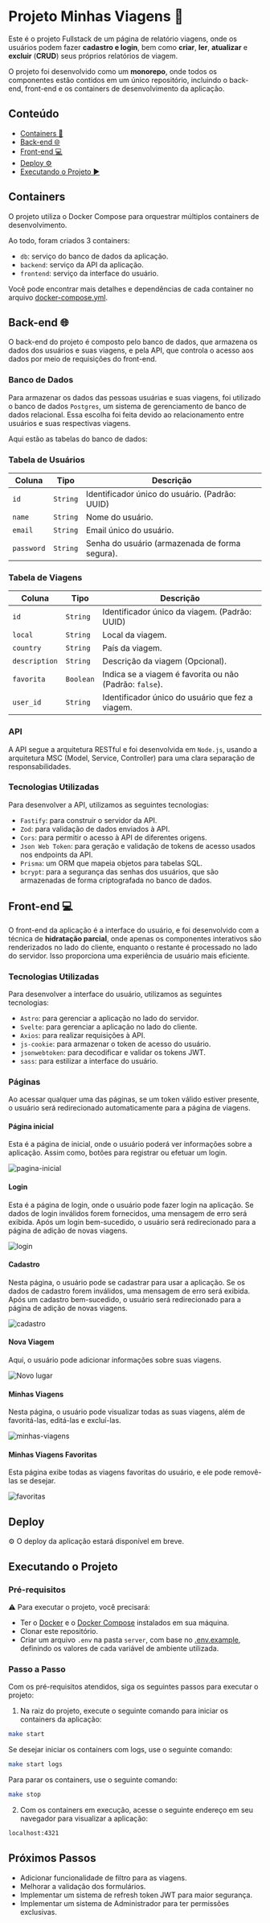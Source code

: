# Projeto Minhas Viagens 🚀

Este é o projeto Fullstack de um página de relatório viagens, onde os usuários podem fazer **cadastro e login**, bem como **criar**, **ler**, **atualizar** e **excluir** (**CRUD**) seus próprios relatórios de viagem.

O projeto foi desenvolvido como um **monorepo**, onde todos os componentes estão contidos em um único repositório, incluindo o back-end, front-end e os containers de desenvolvimento da aplicação.

## Conteúdo

- [Containers 🐳](https://github.com/Kevinbtv/my-trips#containers)
- [Back-end 🌐](https://github.com/Kevinbtv/my-trips#back-end)
- [Front-end 💻](https://github.com/Kevinbtv/my-trips#front-end)
- [Deploy ⚙️](https://github.com/Kevinbtv/my-trips#deploy)
- [Executando o Projeto ▶️](https://github.com/Kevinbtv/my-trips#executando-o-projeto)

## Containers

O projeto utiliza o Docker Compose para orquestrar múltiplos containers de desenvolvimento.

Ao todo, foram criados 3 containers:

- `db`: serviço do banco de dados da aplicação.
- `backend`: serviço da API da aplicação.
- `frontend`: serviço da interface do usuário.

Você pode encontrar mais detalhes e dependências de cada container no arquivo [docker-compose.yml](https://github.com/Kevinbtv/my-trips/blob/main/docker-compose.yaml).

## Back-end 🌐

O back-end do projeto é composto pelo banco de dados, que armazena os dados dos usuários e suas viagens, e pela API, que controla o acesso aos dados por meio de requisições do front-end.

### Banco de Dados

Para armazenar os dados das pessoas usuárias e suas viagens, foi utilizado o banco de dados `Postgres`, um sistema de gerenciamento de banco de dados relacional. Essa escolha foi feita devido ao relacionamento entre usuários e suas respectivas viagens.

Aqui estão as tabelas do banco de dados:

### Tabela de Usuários

| Coluna | Tipo | Descrição |
| --- | --- | --- |
| `id` | `String` | Identificador único do usuário. (Padrão: UUID) |
| `name` | `String` | Nome do usuário. |
| `email` | `String` | Email único do usuário. |
| `password` | `String` | Senha do usuário (armazenada de forma segura). |

### Tabela de Viagens

| Coluna | Tipo | Descrição |
| --- | --- | --- |
| `id` | `String` | Identificador único da viagem. (Padrão: UUID) |
| `local` | `String` | Local da viagem. |
| `country` | `String` | País da viagem. |
| `description` | `String` | Descrição da viagem (Opcional). |
| `favorita` | `Boolean` | Indica se a viagem é favorita ou não (Padrão: `false`). |
| `user_id` | `String` | Identificador único do usuário que fez a viagem. |

### API

A API segue a arquitetura RESTful e foi desenvolvida em `Node.js`, usando a arquitetura MSC (Model, Service, Controller) para uma clara separação de responsabilidades.

### Tecnologias Utilizadas

Para desenvolver a API, utilizamos as seguintes tecnologias:

- `Fastify`: para construir o servidor da API.
- `Zod`: para validação de dados enviados à API.
- `Cors`: para permitir o acesso à API de diferentes origens.
- `Json Web Token`: para geração e validação de tokens de acesso usados nos endpoints da API.
- `Prisma`: um ORM que mapeia objetos para tabelas SQL.
- `bcrypt`: para a segurança das senhas dos usuários, que são armazenadas de forma criptografada no banco de dados.

## Front-end 💻

O front-end da aplicação é a interface do usuário, e foi desenvolvido com a técnica de **hidratação parcial**, onde apenas os componentes interativos são renderizados no lado do cliente, enquanto o restante é processado no lado do servidor. Isso proporciona uma experiência de usuário mais eficiente.

### Tecnologias Utilizadas

Para desenvolver a interface do usuário, utilizamos as seguintes tecnologias:

- `Astro`: para gerenciar a aplicação no lado do servidor.
- `Svelte`: para gerenciar a aplicação no lado do cliente.
- `Axios`: para realizar requisições à API.
- `js-cookie`: para armazenar o token de acesso do usuário.
- `jsonwebtoken`: para decodificar e validar os tokens JWT.
- `sass`: para estilizar a interface do usuário.

### Páginas

Ao acessar qualquer uma das páginas, se um token válido estiver presente, o usuário será redirecionado automaticamente para a página de viagens.

#### Página inicial
Esta é a página de inicial, onde o usuário poderá ver informações sobre a aplicação. Assim como, botões para registrar ou efetuar um login.

![pagina-inicial](https://github.com/Kevinbtv/my-trips/assets/86861379/b3435739-f42b-43ed-94e7-e5cc5fefcdd9)


#### Login

Esta é a página de login, onde o usuário pode fazer login na aplicação. Se dados de login inválidos forem fornecidos, uma mensagem de erro será exibida. Após um login bem-sucedido, o usuário será redirecionado para a página de adição de novas viagens.

![login](https://github.com/Kevinbtv/my-trips/assets/86861379/f86483ec-1df6-4eb4-b8b9-f7e8ae15e308)

#### Cadastro

Nesta página, o usuário pode se cadastrar para usar a aplicação. Se os dados de cadastro forem inválidos, uma mensagem de erro será exibida. Após um cadastro bem-sucedido, o usuário será redirecionado para a página de adição de novas viagens.

![cadastro](https://github.com/Kevinbtv/my-trips/assets/86861379/1b088029-ed01-4f4f-8cf5-69e692acc5d1)

#### Nova Viagem

Aqui, o usuário pode adicionar informações sobre suas viagens.

![Novo lugar](https://github.com/Kevinbtv/my-trips/assets/86861379/3b058c01-abc0-4b09-aaed-e808fa295b01)

#### Minhas Viagens

Nesta página, o usuário pode visualizar todas as suas viagens, além de favoritá-las, editá-las e excluí-las.

![minhas-viagens](https://github.com/Kevinbtv/my-trips/assets/86861379/f485169a-e473-4fa3-9056-e4be508ce5b9)

#### Minhas Viagens Favoritas

Esta página exibe todas as viagens favoritas do usuário, e ele pode removê-las se desejar.

![favoritas](https://github.com/Kevinbtv/my-trips/assets/86861379/6a74cc70-0dff-4f31-aab8-149fb1706aae)

## Deploy

⚙️ O deploy da aplicação estará disponível em breve.

## Executando o Projeto

### Pré-requisitos

⚠️ Para executar o projeto, você precisará:

- Ter o [Docker](https://docs.docker.com/get-docker/) e o [Docker Compose](https://docs.docker.com/compose/) instalados em sua máquina.
- Clonar este repositório.
- Criar um arquivo `.env` na pasta `server`, com base no [.env.example](https://github.com/Kevinbtv/my-trips/blob/main/server/.env.sample), definindo os valores de cada variável de ambiente utilizada.

### Passo a Passo

Com os pré-requisitos atendidos, siga os seguintes passos para executar o projeto:

1. Na raiz do projeto, execute o seguinte comando para iniciar os containers da aplicação:

```bash
make start
```

Se desejar iniciar os containers com logs, use o seguinte comando:

```bash
make start logs
```

Para parar os containers, use o seguinte comando:

```bash
make stop
```

2. Com os containers em execução, acesse o seguinte endereço em seu navegador para visualizar a aplicação:

```bash
localhost:4321
```

## Próximos Passos

- Adicionar funcionalidade de filtro para as viagens.
- Melhorar a validação dos formulários.
- Implementar um sistema de refresh token JWT para maior segurança.
- Implementar um sistema de Administrador para ter permissões exclusivas.
